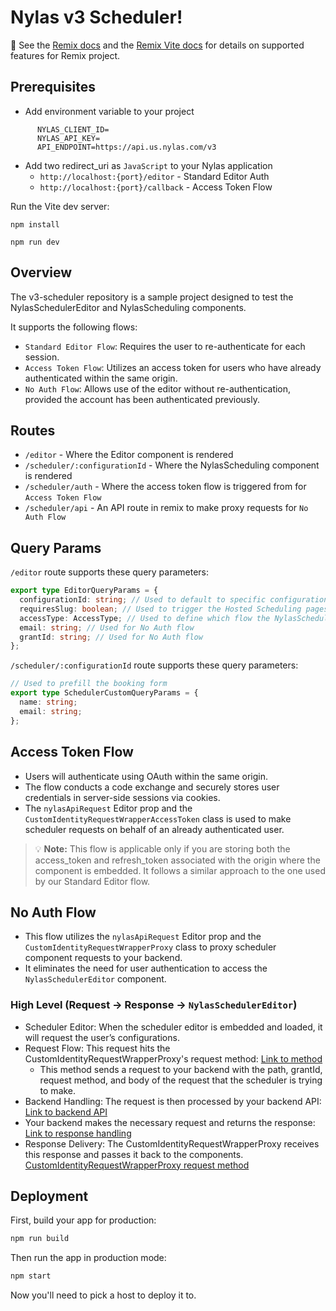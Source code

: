 # Nylas v3 Scheduler!

📖 See the [Remix docs](https://remix.run/docs) and the [Remix Vite docs](https://remix.run/docs/en/main/guides/vite) for details on supported features for Remix project.

## Prerequisites

- Add environment variable to your project

```shellscript
      NYLAS_CLIENT_ID=
      NYLAS_API_KEY=
      API_ENDPOINT=https://api.us.nylas.com/v3
```

- Add two redirect_uri as `JavaScript` to your Nylas application
  - `http://localhost:{port}/editor` - Standard Editor Auth
  - `http://localhost:{port}/callback` - Access Token Flow

Run the Vite dev server:

```shellscript
npm install
```

```shellscript
npm run dev
```

## Overview

The v3-scheduler repository is a sample project designed to test the NylasSchedulerEditor and NylasScheduling components.

It supports the following flows:

- `Standard Editor Flow`: Requires the user to re-authenticate for each session.
- `Access Token Flow`: Utilizes an access token for users who have already authenticated within the same origin.
- `No Auth Flow`: Allows use of the editor without re-authentication, provided the account has been authenticated previously.

## Routes

- `/editor` - Where the Editor component is rendered
- `/scheduler/:configurationId` - Where the NylasScheduling component is rendered
- `/scheduler/auth` - Where the access token flow is triggered from for `Access Token Flow`
- `/scheduler/api` - An API route in remix to make proxy requests for `No Auth Flow`

## Query Params

`/editor` route supports these query parameters:

```typescript
export type EditorQueryParams = {
  configurationId: string; // Used to default to specific configuration
  requiresSlug: boolean; // Used to trigger the Hosted Scheduling pages
  accessType: AccessType; // Used to define which flow the NylasSchedulerEditor operates in. By default it's the Standard flow
  email: string; // Used for No Auth flow
  grantId: string; // Used for No Auth flow
};
```

`/scheduler/:configurationId` route supports these query parameters:

```typescript
// Used to prefill the booking form
export type SchedulerCustomQueryParams = {
  name: string;
  email: string;
};
```

## Access Token Flow

- Users will authenticate using OAuth within the same origin.
- The flow conducts a code exchange and securely stores user credentials in server-side sessions via cookies.
- The `nylasApiRequest` Editor prop and the `CustomIdentityRequestWrapperAccessToken` class is used to make scheduler requests on behalf of an already authenticated user.

> 💡 **Note:**
> This flow is applicable only if you are storing both the access_token and refresh_token associated with the origin where the component is embedded. It follows a similar approach to the one used by our Standard Editor flow.

## No Auth Flow

- This flow utilizes the `nylasApiRequest` Editor prop and the `CustomIdentityRequestWrapperProxy` class to proxy scheduler component requests to your backend.
- It eliminates the need for user authentication to access the `NylasSchedulerEditor` component.

### High Level (Request -> Response -> `NylasSchedulerEditor`)

- Scheduler Editor: When the scheduler editor is embedded and loaded, it will request the user’s configurations.
- Request Flow: This request hits the CustomIdentityRequestWrapperProxy's request method: [Link to method][1]
  - This method sends a request to your backend with the path, grantId, request method, and body of the request that the scheduler is trying to make.
- Backend Handling: The request is then processed by your backend API: [Link to backend API][2]
- Your backend makes the necessary request and returns the response: [Link to response handling][3]
- Response Delivery: The CustomIdentityRequestWrapperProxy receives this response and passes it back to the components. [CustomIdentityRequestWrapperProxy request method][4]

[1]: https://github.com/kraju3/v3-scheduler/blob/6a3e9ba336136ea9488a1a42af842094e6b69045/app/components/scheduler.identity.ts#L96 "Link to method"
[2]: https://github.com/kraju3/v3-scheduler/blob/6a3e9ba336136ea9488a1a42af842094e6b69045/app/routes/scheduler.api.ts#L6 "Link to backend API"
[3]: https://github.com/kraju3/v3-scheduler/blob/6a3e9ba336136ea9488a1a42af842094e6b69045/app/models/nylas/scheduler.server.ts#L18 "Link to response handling"
[4]: https://github.com/kraju3/v3-scheduler/blob/6a3e9ba336136ea9488a1a42af842094e6b69045/app/components/scheduler.identity.ts#L119 "CustomIdentityRequestWrapperProxy request method"

## Deployment

First, build your app for production:

```sh
npm run build
```

Then run the app in production mode:

```sh
npm start
```

Now you'll need to pick a host to deploy it to.
